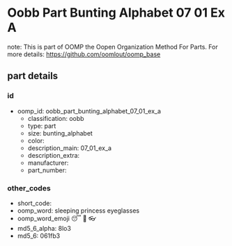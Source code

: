 # Oobb Part Bunting Alphabet 07 01 Ex A  

note: This is part of OOMP the Oopen Organization Method For Parts. For more details: https://github.com/oomlout/oomp_base

##  part details





### id
* oomp_id: oobb_part_bunting_alphabet_07_01_ex_a
  * classification: oobb
  * type: part
  * size: bunting_alphabet
  * color: 
  * description_main: 07_01_ex_a
  * description_extra: 
  * manufacturer: 
  * part_number: 

### other_codes
* short_code: 
* oomp_word: sleeping princess eyeglasses
* oomp_word_emoji :sleeping: :princess: :eyeglasses:
* md5_6_alpha: 8lo3
* md5_6: 061fb3